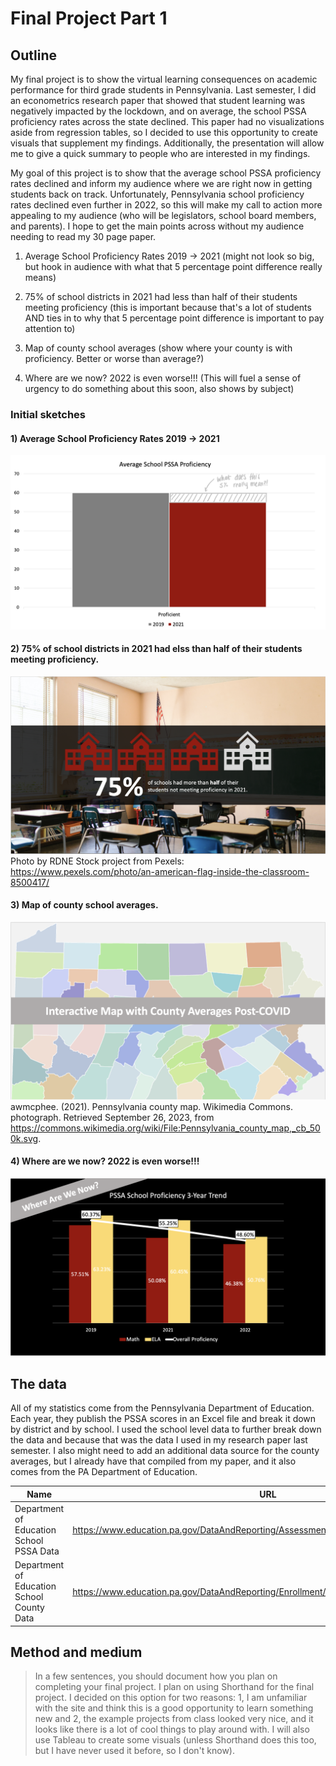 # Final Project Part 1

## Outline 
 
My final project is to show the virtual learning consequences on academic performance for third grade students in Pennsylvania. Last semester, I did an econometrics research paper that showed that student learning was negatively impacted by the lockdown, and on average, the school PSSA proficiency rates across the state declined. This paper had no visualizations aside from regression tables, so I decided to use this opportunity to create visuals that supplement my findings. Additionally, the presentation will allow me to give a quick summary to people who are interested in my findings.

My goal of this project is to show that the average school PSSA proficiency rates declined and inform my audience where we are right now in getting students back on track. Unfortunately, Pennsylvania school proficiency rates declined even further in 2022, so this will make my call to action more appealing to my audience (who will be legislators, school board members, and parents). I hope to get the main points across without my audience needing to read my 30 page paper. 

1) Average School Proficiency Rates 2019 -> 2021 (might not look so big, but hook in audience with what that 5 percentage point difference really means)
  
2) 75% of school districts in 2021 had less than half of their students meeting proficiency (this is important because that's a lot of students AND ties in to why that 5 percentage point difference is important to pay attention to)
 
3) Map of county school averages (show where your county is with proficiency. Better or worse than average?)
   
4) Where are we now? 2022 is even worse!!! (This will fuel a sense of urgency to do something about this soon, also shows by subject)

### Initial sketches
#### 1) Average School Proficiency Rates 2019 -> 2021
![Sketch 1](Visual1.png)

#### 2) 75% of school districts in 2021 had elss than half of their students meeting proficiency.
![Sketch 2](Visual2.png)
Photo by RDNE Stock project from Pexels: https://www.pexels.com/photo/an-american-flag-inside-the-classroom-8500417/

#### 3) Map of county school averages.
![Sketch 3](Visual3.png)
awmcphee. (2021). Pennsylvania county map. Wikimedia Commons. photograph. Retrieved September 26, 2023, from https://commons.wikimedia.org/wiki/File:Pennsylvania_county_map,_cb_500k.svg. 

#### 4) Where are we now? 2022 is even worse!!!
![Sketch 4](Visual4.png)

## The data

All of my statistics come from the Pennsylvania Department of Education. Each year, they publish the PSSA scores in an Excel file and break it down by district and by school. I used the school level data to further break down the data and because that was the data I used in my research paper last semester. I also might need to add an additional data source for the county averages, but I already have that compiled from my paper, and it also comes from the PA Department of Education.
 

| Name | URL | Description |
|------|-----|-------------|
|  Department of Education School PSSA Data    |  https://www.education.pa.gov/DataAndReporting/Assessments/Pages/PSSA-Results.aspx   |  PSSA Year by Year scores           |
|  Department of Education School County Data    |  https://www.education.pa.gov/DataAndReporting/Enrollment/Pages/PublicSchEnrReports.aspx   |  Location Data           |

## Method and medium
> In a few sentences, you should document how you plan on completing your final project.
I plan on using Shorthand for the final project. I decided on this option for two reasons: 1, I am unfamiliar with the site and think this is a good opportunity to learn something new and 2, the example projects from class looked very nice, and it looks like there is a lot of cool things to play around with. I will also use Tableau to create some visuals (unless Shorthand does this too, but I have never used it before, so I don't know).

